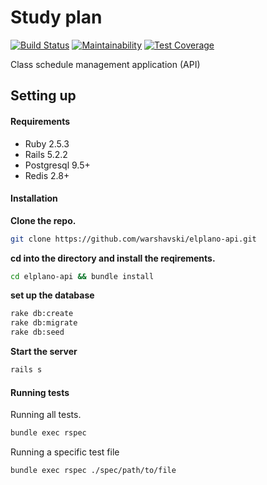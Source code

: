 # Study plan

[![Build Status](https://travis-ci.com/Warshavski/elplano-api.svg?branch=develop)](https://travis-ci.com/Warshavski/elplano-api)
[![Maintainability](https://api.codeclimate.com/v1/badges/24844c90210c54234d4e/maintainability)](https://codeclimate.com/github/Warshavski/elplano-api/maintainability)
[![Test Coverage](https://api.codeclimate.com/v1/badges/24844c90210c54234d4e/test_coverage)](https://codeclimate.com/github/Warshavski/elplano-api/test_coverage)

Class schedule management application (API)

## Setting up

#### Requirements

- Ruby 2.5.3
- Rails 5.2.2
- Postgresql 9.5+
- Redis 2.8+

#### Installation

**Clone the repo.**
```bash
git clone https://github.com/warshavski/elplano-api.git
```

**cd into the directory and install the reqirements.**
```bash
cd elplano-api && bundle install
```

**set up the database**
```bash
rake db:create 
rake db:migrate 
rake db:seed
```

**Start the server**
```bash
rails s
```

#### Running tests

Running all tests.
```bash
bundle exec rspec
```

Running a specific test file
```bash
bundle exec rspec ./spec/path/to/file
```
